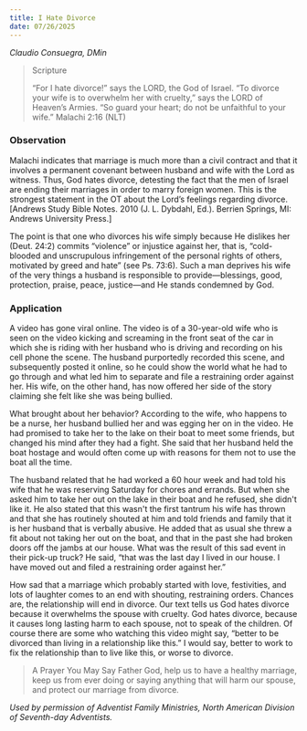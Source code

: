 ```yaml
---
title: I Hate Divorce
date: 07/26/2025
---
```


_Claudio Consuegra, DMin_

> <p>Scripture</p>
> “For I hate divorce!” says the LORD, the God of Israel. “To divorce your wife is to overwhelm her with cruelty,” says the LORD of Heaven’s Armies. “So guard your heart; do not be unfaithful to your wife.” Malachi 2:16 (NLT)

### Observation

Malachi indicates that marriage is much more than a civil contract and that it involves a permanent covenant between husband and wife with the Lord as witness. Thus, God hates divorce, detesting the fact that the men of Israel are ending their marriages in order to marry foreign women. This is the strongest statement in the OT about the Lord’s feelings regarding divorce. [Andrews Study Bible Notes. 2010 (J. L. Dybdahl, Ed.). Berrien Springs, MI: Andrews University Press.]

The point is that one who divorces his wife simply because He dislikes her (Deut. 24:2) commits “violence” or injustice against her, that is, “cold-blooded and unscrupulous infringement of the personal rights of others, motivated by greed and hate” (see Ps. 73:6). Such a man deprives his wife of the very things a husband is responsible to provide—blessings, good, protection, praise, peace, justice—and He stands condemned by God.

### Application

A video has gone viral online. The video is of a 30-year-old wife who is seen on the video kicking and screaming in the front seat of the car in which she is riding with her husband who is driving and recording on his cell phone the scene. The husband purportedly recorded this scene, and subsequently posted it online, so he could show the world what he had to go through and what led him to separate and file a restraining order against her. His wife, on the other hand, has now offered her side of the story claiming she felt like she was being bullied.

What brought about her behavior? According to the wife, who happens to be a nurse, her husband bullied her and was egging her on in the video. He had promised to take her to the lake on their boat to meet some friends, but changed his mind after they had a fight. She said that her husband held the boat hostage and would often come up with reasons for them not to use the boat all the time.

The husband related that he had worked a 60 hour week and had told his wife that he was reserving Saturday for chores and errands. But when she asked him to take her out on the lake in their boat and he refused, she didn't like it. He also stated that this wasn't the first tantrum his wife has thrown and that she has routinely shouted at him and told friends and family that it is her husband that is verbally abusive. He added that as usual she threw a fit about not taking her out on the boat, and that in the past she had broken doors off the jambs at our house. What was the result of this sad event in their pick-up truck? He said, “that was the last day I lived in our house. I have moved out and filed a restraining order against her.”

How sad that a marriage which probably started with love, festivities, and lots of laughter comes to an end with shouting, restraining orders. Chances are, the relationship will end in divorce. Our text tells us God hates divorce because it overwhelms the spouse with cruelty. God hates divorce, because it causes long lasting harm to each spouse, not to speak of the children. Of course there are some who watching this video might say, “better to be divorced than living in a relationship like this.” I would say, better to work to fix the relationship than to live like this, or worse to divorce.

> <callout>A Prayer You May Say</callout>
> Father God, help us to have a healthy marriage, keep us from ever doing or saying anything that will harm our spouse, and protect our marriage from divorce.

_Used by permission of Adventist Family Ministries, North American Division of Seventh-day Adventists._